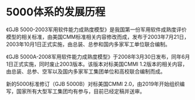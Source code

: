 # 5000体系的发展历程

《GJB 5000-2003军用软件能力成熟度模型》是我国第一份军用软件成熟度评价模型的相关标准，由美国CMM标准相关内容修改而成，发布于2003年7月21日，2003年10月1日正式实施，由总装、总参和国内多家军工单位联合编制。

《GJB 5000A-2008军用软件能力成熟度模型》于2008年3月30日发布，同年6月1日正式实施，同时废止2003版本。该版本对标美国CMMI 1.2版本的相关内容，由总装、总参、空军以及国内多家军工集团单位和高校联合编制而成。

新的5000标准修订（GJB 5000B）对标美国CMMI 2.0，由2019年开始组织编写，国家所有大型军工集团均有参与，目前已经定稿并送审。

